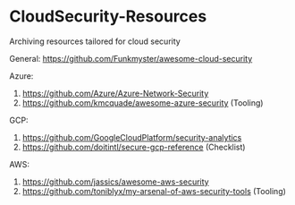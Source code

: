 # CloudSecurity-Resources
Archiving resources tailored for cloud security

General: https://github.com/Funkmyster/awesome-cloud-security

Azure: 

1. https://github.com/Azure/Azure-Network-Security
2. https://github.com/kmcquade/awesome-azure-security (Tooling)
  
GCP:

1. https://github.com/GoogleCloudPlatform/security-analytics
2. https://github.com/doitintl/secure-gcp-reference (Checklist)

AWS:
  
1. https://github.com/jassics/awesome-aws-security
2. https://github.com/toniblyx/my-arsenal-of-aws-security-tools (Tooling)

